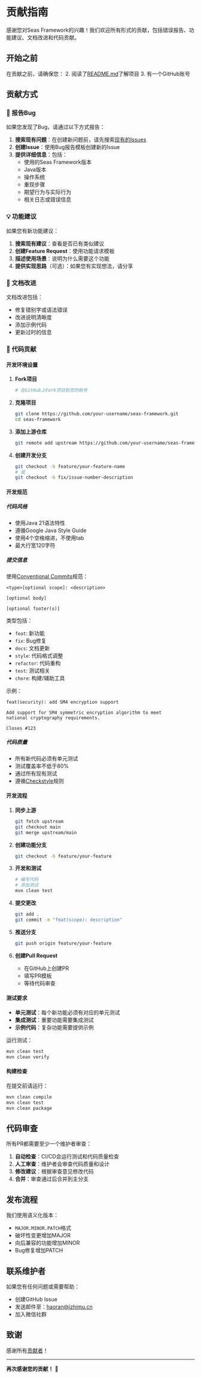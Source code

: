# 贡献指南

感谢您对Seas Framework的兴趣！我们欢迎所有形式的贡献，包括错误报告、功能建议、文档改进和代码贡献。

## 开始之前

在贡献之前，请确保您：
2. 阅读了[README.md](README.md)了解项目
3. 有一个GitHub账号

## 贡献方式

### 🐛 报告Bug
如果您发现了Bug，请通过以下方式报告：

1. **搜索现有问题**：在创建新问题前，请先搜索[现有的Issues](https://github.com/your-org/seas-framework/issues)
2. **创建Issue**：使用Bug报告模板创建新的Issue
3. **提供详细信息**：包括：
   - 使用的Seas Framework版本
   - Java版本
   - 操作系统
   - 重现步骤
   - 期望行为与实际行为
   - 相关日志或错误信息

### 💡 功能建议
如果您有新功能建议：

1. **搜索现有建议**：查看是否已有类似建议
2. **创建Feature Request**：使用功能请求模板
3. **描述使用场景**：说明为什么需要这个功能
4. **提供实现思路**（可选）：如果您有实现想法，请分享

### 📖 文档改进
文档改进包括：
- 修复错别字或语法错误
- 改进说明清晰度
- 添加示例代码
- 更新过时的信息

### 🔧 代码贡献

#### 开发环境设置

1. **Fork项目**
   ```bash
   # 在GitHub上Fork项目到您的账号
   ```

2. **克隆项目**
   ```bash
   git clone https://github.com/your-username/seas-framework.git
   cd seas-framework
   ```

3. **添加上游仓库**
   ```bash
   git remote add upstream https://github.com/your-username/seas-framework.git
   ```

4. **创建开发分支**
   ```bash
   git checkout -b feature/your-feature-name
   # 或
   git checkout -b fix/issue-number-description
   ```

#### 开发规范

##### 代码风格
- 使用Java 21语法特性
- 遵循Google Java Style Guide
- 使用4个空格缩进，不使用tab
- 最大行宽120字符

##### 提交信息
使用[Conventional Commits](https://www.conventionalcommits.org/)规范：

```
<type>[optional scope]: <description>

[optional body]

[optional footer(s)]
```

类型包括：
- `feat`: 新功能
- `fix`: Bug修复
- `docs`: 文档更新
- `style`: 代码格式调整
- `refactor`: 代码重构
- `test`: 测试相关
- `chore`: 构建/辅助工具

示例：
```
feat(security): add SM4 encryption support

Add support for SM4 symmetric encryption algorithm to meet
national cryptography requirements.

Closes #123
```

##### 代码质量
- 所有新代码必须有单元测试
- 测试覆盖率不低于80%
- 通过所有现有测试
- 遵循[Checkstyle](https://checkstyle.org/)规则

#### 开发流程

1. **同步上游**
   ```bash
   git fetch upstream
   git checkout main
   git merge upstream/main
   ```

2. **创建功能分支**
   ```bash
   git checkout -b feature/your-feature
   ```

3. **开发和测试**
   ```bash
   # 编写代码
   # 添加测试
   mvn clean test
   ```

4. **提交更改**
   ```bash
   git add .
   git commit -m "feat(scope): description"
   ```

5. **推送分支**
   ```bash
   git push origin feature/your-feature
   ```

6. **创建Pull Request**
   - 在GitHub上创建PR
   - 填写PR模板
   - 等待代码审查

#### 测试要求

- **单元测试**：每个新功能必须有对应的单元测试
- **集成测试**：重要功能需要集成测试
- **示例代码**：复杂功能需要提供示例

运行测试：
```bash
mvn clean test
mvn clean verify
```

#### 构建检查
在提交前请运行：
```bash
mvn clean compile
mvn clean test
mvn clean package
```

## 代码审查

所有PR都需要至少一个维护者审查：

1. **自动检查**：CI/CD会运行测试和代码质量检查
2. **人工审查**：维护者会审查代码质量和设计
3. **修改建议**：根据审查意见修改代码
4. **合并**：审查通过后合并到主分支

## 发布流程

我们使用语义化版本：
- `MAJOR.MINOR.PATCH`格式
- 破坏性变更增加MAJOR
- 向后兼容的功能增加MINOR
- Bug修复增加PATCH

## 联系维护者

如果您有任何问题或需要帮助：
- 创建GitHub Issue
- 发送邮件至：haoran@izhimu.cn
- 加入微信社群

## 致谢

感谢所有[贡献者](https://github.com/izhimu/seas-framework/graphs/contributors)！

---

**再次感谢您的贡献！** 🙏